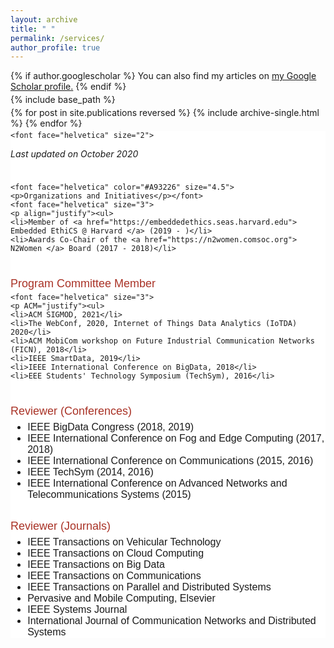 ```yaml
---
layout: archive
title: " "
permalink: /services/
author_profile: true
---
```


{% if author.googlescholar %}
You can also find my articles on <u><a href="{{author.googlescholar}}">my Google Scholar profile</a>.</u>
{% endif %}

{% include base_path %}

{% for post in site.publications reversed %}
{% include archive-single.html %}
{% endfor %}

<style>
img {
	float: left;
}
.boxed {
	background-color: white;
	border: none ;
	padding: 15px
	margin: 70px;
	margin-left: 0px
}
p { margin-bottom: -10px; }
</style>



<div class="boxed">

	<font face="helvetica" size="2">
<p><i>Last updated on October 2020</i></p></font><br><br>


	<font face="helvetica" color="#A93226" size="4.5">
	<p>Organizations and Initiatives</p></font>
	<font face="helvetica" size="3"> 
	<p align="justify"><ul>
	<li>Member of <a href="https://embeddedethics.seas.harvard.edu"> Embedded EthiCS @ Harvard </a> (2019 - )</li>
	<li>Awards Co-Chair of the <a href="https://n2women.comsoc.org"> N2Women </a> Board (2017 - 2018)</li>
</ul>
</p> <br>
</font>



<font face="helvetica" color="#A93226" size="4.5">
	<p>Program Committee Member</p></font>

	<font face="helvetica" size="3"> 
	<p ACM="justify"><ul>
	<li>ACM SIGMOD, 2021</li>
	<li>The WebConf, 2020, Internet of Things Data Analytics (IoTDA) 2020</li>
	<li>ACM MobiCom workshop on Future Industrial Communication Networks (FICN), 2018</li>
	<li>IEEE SmartData, 2019</li>
	<li>IEEE International Conference on BigData, 2018</li>
	<li>EEE Students' Technology Symposium (TechSym), 2016</li>
</ul>
</p><br>
</font>

<font face="helvetica" color="#A93226" size="4.5">
	<p>Reviewer (Conferences)</p></font>
	<font face="helvetica" size="3"> 
		<p align="justify"><ul>
			<li>IEEE BigData Congress (2018, 2019)</li>
			<li>IEEE International Conference on Fog and Edge Computing (2017, 2018)</li>
			<li>IEEE International Conference on Communications (2015, 2016)</li>
			<li>IEEE TechSym (2014, 2016)</li>
			<li>IEEE International Conference on Advanced Networks and Telecommunications Systems (2015)</li>
		</ul>
	</p>

</font><br>


<font face="helvetica" color="#A93226" size="4.5">
	<p>Reviewer (Journals)</p></font>
	<font face="helvetica" size="3"> 
		<p align="justify"><ul>
			<li>IEEE Transactions on Vehicular Technology</li>
			<li>IEEE Transactions on Cloud Computing</li>
			<li>IEEE Transactions on Big Data</li>
			<li>IEEE Transactions on Communications</li>
			<li>IEEE Transactions on Parallel and Distributed Systems</li>
			<li>Pervasive and Mobile Computing, Elsevier</li>
			<li>IEEE Systems Journal</li>
			<li>International Journal of Communication Networks and Distributed Systems</li>
		</ul>
	</p>

</font>


</div>
